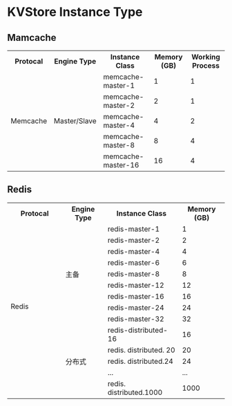# KVStore Instance Type

## Mamcache

<table width="100%">
    <colgroup>
        <col>
        <col>
        <col>
        <col>
        <col>
    </colgroup>
    <tbody>
        <tr>
            <th>Protocal</th>
            <th>Engine Type</th>
            <th>Instance Class</th>
            <th>Memory (GB)</th>
            <th colspan="1">Working Process</th>
        </tr>
        <tr>
            <td rowspan="5">Memcache</td>
            <td rowspan="5">Master/Slave</td>
            <td colspan="1">memcache-master-1</td>
            <td colspan="1">1</td>
            <td colspan="1">1</td>
        </tr>
        <tr>
            <td colspan="1">memcache-master-2</td>
            <td colspan="1">2</td>
            <td colspan="1">1</td>
        </tr>
        <tr>
            <td colspan="1">memcache-master-4</td>
            <td colspan="1">4</td>
            <td colspan="1">2</td>
        </tr>
        <tr>
            <td colspan="1">memcache-master-8</td>
            <td colspan="1">8</td>
            <td colspan="1">4</td>
        </tr>
        <tr>
            <td colspan="1">memcache-master-16</td>
            <td colspan="1">16</td>
            <td colspan="1">4</td>
        </tr>
    </tbody>
</table>

## Redis

<table width="100%">
    <colgroup>
        <col>
        <col>
        <col>
        <col>
    </colgroup>
    <tbody>
        <tr>
            <th>Protocal</th>
            <th>Engine Type</th>
            <th>Instance Class</th>
            <th>Memory (GB)</th>
        </tr>
        <tr>
            <td rowspan="14">Redis
                <span>&nbsp;</span>
                <span>&nbsp;</span>
                <span>&nbsp;</span>
                <span>&nbsp;</span>
                <span>&nbsp;</span>
                <span>&nbsp;</span>
                <span>&nbsp;</span>
                <span>&nbsp;</span>
                <span>&nbsp;</span>
                <span>&nbsp;</span>
                <span>&nbsp;</span>
            </td>
            <td rowspan="9">主备</td>
            <td>redis-master-1</td>
            <td>1</td>
        </tr>
        <tr>
            <td>
                <span>redis-master-2</span>
            </td>
            <td>2</td>
        </tr>
        <tr>
            <td>
                <span>redis-master-4</span>
            </td>
            <td>4</td>
        </tr>
        <tr>
            <td>
                <span>redis-master-6</span>
            </td>
            <td>6</td>
        </tr>
        <tr>
            <td colspan="1">
                <span>redis-master-8</span>
            </td>
            <td colspan="1">8</td>
        </tr>
        <tr>
            <td colspan="1">
                <span>redis-master-12</span>
            </td>
            <td colspan="1">12</td>
        </tr>
        <tr>
            <td colspan="1">
                <span>redis-master-16</span>
            </td>
            <td colspan="1">16</td>
        </tr>
        <tr>
            <td colspan="1">
                <span>redis-master-24</span>
            </td>
            <td colspan="1">24</td>
        </tr>
        <tr>
            <td colspan="1">
                <span>redis-master-32</span>
            </td>
            <td colspan="1">32</td>
        </tr>
        <tr>
            <td rowspan="12">分布式</td>
            <td colspan="1">redis-distributed-16</td>
            <td colspan="1">16</td>
        </tr>
        <tr>
            <td colspan="1">
                <span>redis.</span>
                <span>distributed.
                    <span>20</span>
                </span>
            </td>
            <td colspan="1">20</td>
        </tr>
        <tr>
            <td colspan="1">
                <span>redis.</span>
                <span>distributed.24</span>
            </td>
            <td colspan="1">24</td>
        </tr>
        <tr>
            <td colspan="1">...</td>
            <td colspan="1">...</td>
        </tr>
        <tr>
            <td colspan="1">
                <span>redis.</span>
                <span>distributed.1000</span>
            </td>
            <td colspan="1">1000</td>
        </tr>
    </tbody>
</table>
